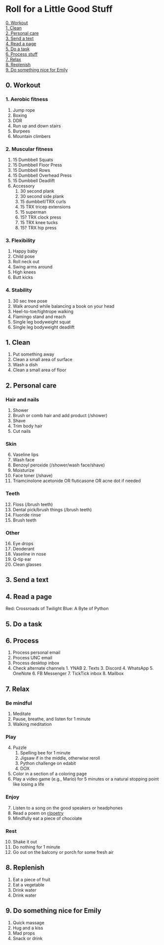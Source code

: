 # Roll for a Little Good Stuff

[0. Workout](#0-Workout)  
[1. Clean](#1-Clean)  
[2. Personal care](#2-personal-care)  
[3. Send a text](#3-send-a-text)  
[4. Read a page](#4-read-a-page)  
[5. Do a task](#5-do-a-task)  
[6. Process stuff](#6-process)  
[7. Relax](#7-relax)  
[8. Replenish](#8-replenish)  
[9. Do something nice for Emily](#9-do-something-nice-for-emily)  
## 0. Workout

### 1. Aerobic fitness
   1. Jump rope
   2. Boxing
   3. DDR
   4. Run up and down stairs
   5. Burpees
   6. Mountain climbers
### 2. Muscular fitness
   1. 15 Dumbbell Squats
   2. 15 Dumbbell Floor Press
   3. 15 Dumbbell Rows
   4. 15 Dumbbell Overhead Press
   5. 15 Dumbbell Deadlift
   6. Accessory
         1. 30 second plank
         2. 30 second side plank
         3. 15 dumbbell/TRX curls
         4. 15 TRX tricep extensions
         5. 15 superman
         6. 15? TRX clock press
         7. 15 TRX knee tucks
         8. 15? TRX hip press
### 3. Flexibility
   1. Happy baby
   2. Child pose
   3. Roll neck out
   4. Swing arms around
   5. High knees
   6. Butt kicks
### 4. Stability
   1. 30 sec tree pose
   2. Walk around while balancing a book on your head
   3. Heel-to-toe/tightrope walking
   4. Flamingo stand and reach
   5. Single leg bodyweight squat
   6. Single leg bodyweight deadlift

## 1. Clean
   1. Put something away
   2. Clean a small area of surface
   3. Wash a dish
   4. Clean a small area of floor
## 2. Personal care
### Hair and nails
   1. Shower
   2. Brush or comb hair and add product (/shower)
   3. Shave
   4. Trim body hair
   5. Cut nails
### Skin
   6. Vaseline lips
   7. Wash face
   8. Benzoyl peroxide (/shower/wash face/shave)
   9. Moisturize
   10. Face toner (/shave)
   11. Triamcinolone acetonide OR fluticasone OR acne dot if needed
### Teeth
   12. Floss (/brush teeth)
   13. Dental pick/brush things (/brush teeth)
   14. Fluoride rinse
   15. Brush teeth
### Other
   16. Eye drops
   17. Deoderant
   18. Vaseline in nose
   19. Q-tip ear
   20. Clean glasses
## 3. Send a text
## 4. Read a page
Red: Crossroads of Twilight
Blue: A Byte of Python

## 5. Do a task
## 6. Process
   1. Process personal email
   2. Process UNC email
   3. Process desktop inbox
   4. Check alternate channels
          1. YNAB
          2. Texts
          3. Discord
          4. WhatsApp
          5. OneNote
          6. FB Messenger
          7. TickTick inbox
          8. Mailbox
## 7. Relax
### Be mindful
1. Meditate
2. Pause, breathe, and listen for 1 minute
3. Walking meditation
### Play 
4. Puzzle
    1. Spelling bee for 1 minute
    2. Jigsaw if in the middle, otherwise reroll
    3. Python challenge on edabit
    4. DOX
5. Color in a section of a coloring page
6. Play a video game (e.g., Mario) for 5 minutes or a natural stopping point like losing a life  
### Enjoy
7. Listen to a song on the good speakers or headphones
8. Read a poem on [r/poetry](reddit.com/r/poetry)
9. Mindfully eat a piece of chocolate
### Rest
10. Shake it out
11. Do nothing for 1 minute
12. Go out on the balcony or porch for some fresh air
## 8. Replenish
1. Eat a piece of fruit
2. Eat a vegetable
3. Drink water
4. Drink water
## 9. Do something nice for Emily
   1. Quick massage
   2. Hug and a kiss
   3. Mad props
   4. Snack or drink
